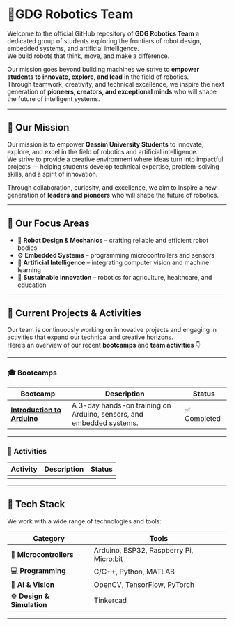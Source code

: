 # 🤖GDG Robotics Team

Welcome to the official GitHub repository of **GDG Robotics Team** 
a dedicated group of students exploring the frontiers of robot design, embedded systems, and artificial intelligence.  
We build robots that think, move, and make a difference.  

Our mission goes beyond building machines we strive to **empower students to innovate, explore, and lead** in the field of robotics.  
Through teamwork, creativity, and technical excellence, we inspire the next generation of **pioneers, creators, and exceptional minds** who will shape the future of intelligent systems.




---

## 🌟 Our Mission

Our mission is to empower **Qassim University Students** to innovate, explore, and excel in the field of robotics and artificial intelligence.  
We strive to provide a creative environment where ideas turn into impactful projects — helping students develop technical expertise, problem-solving skills, and a spirit of innovation.  

Through collaboration, curiosity, and excellence, we aim to inspire a new generation of **leaders and pioneers** who will shape the future of robotics.

---

## 🧩 Our Focus Areas
- 🤖 **Robot Design & Mechanics** – crafting reliable and efficient robot bodies  
- ⚙️ **Embedded Systems** – programming microcontrollers and sensors  
- 🧠 **Artificial Intelligence** – integrating computer vision and machine learning  
- 🌱 **Sustainable Innovation** – robotics for agriculture, healthcare, and education  

---

## 🚀 Current Projects & Activities

Our team is continuously working on innovative projects and engaging in activities that expand our technical and creative horizons.  
Here’s an overview of our recent **bootcamps** and **team activities** 👇

---

### 🎓 Bootcamps

| Bootcamp | Description | Status |
|-----------|--------------|---------|
| [**Introduction to Arduino**](./bootcamps/introduction-to-arduino/README.md) | A 3-day hands-on training on Arduino, sensors, and embedded systems. | ✅ Completed |


---

### 🎯 Activities

| Activity | Description | Status |
|-----------|--------------|---------|
|  | | |



---

## 🧠 Tech Stack
We work with a wide range of technologies and tools:

| Category | Tools |
|-----------|-------|
| 🧰 **Microcontrollers** | Arduino, ESP32, Raspberry Pi, Micro:bit |
| 💻 **Programming** | C/C++, Python, MATLAB |
| 🧠 **AI & Vision** | OpenCV, TensorFlow, PyTorch |
| ⚙️ **Design & Simulation** |  Tinkercad |

---

